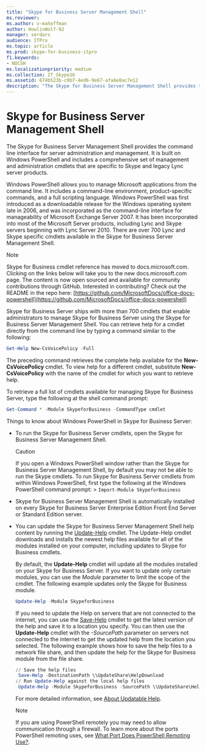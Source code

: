 ```yaml
---
title: "Skype for Business Server Management Shell"
ms.reviewer: 
ms.author: v-mahoffman
author: HowlinWolf-92
manager: serdars
audience: ITPro
ms.topic: article
ms.prod: skype-for-business-itpro
f1.keywords:
- NOCSH
ms.localizationpriority: medium
ms.collection: IT_Skype16
ms.assetid: 674b523b-c0b7-4ed6-9e67-afa6e8ac7e12
description: "The Skype for Business Server Management Shell provides the command line interface for server administration and management. It is built on Windows PowerShell and includes a comprehensive set of management and administration cmdlets that are specific to Skype and legacy Lync server products."
---
```


# Skype for Business Server Management Shell
 
The Skype for Business Server Management Shell provides the command line interface for server administration and management. It is built on Windows PowerShell and includes a comprehensive set of management and administration cmdlets that are specific to Skype and legacy Lync server products.
  
Windows PowerShell allows you to manage Microsoft applications from the command line. It includes a command-line environment, product-specific commands, and a full scripting language. Windows PowerShell was first introduced as a downloadable release for the Windows operating system late in 2006, and was incorporated as the command-line interface for manageability of Microsoft Exchange Server 2007. It has been incorporated into most of the Microsoft Server products, including Lync and Skype servers beginning with Lync Server 2010. There are over 700 Lync and Skype specific cmdlets available in the Skype for Business Server Management Shell.
  
> [!NOTE]
> Skype for Business cmdlet reference has moved to docs.microsoft.com. Clicking on the links below will take you to the new docs.microsoft.com page. The content is now open sourced and available for community contributions through GitHub. Interested in contributing? Check out the README in the repo here: [https://github.com/MicrosoftDocs/office-docs-powershell](https://github.com/MicrosoftDocs/office-docs-powershell)
  
Skype for Business Server ships with more than 700 cmdlets that enable administrators to manage Skype for Business Server using the Skype for Business Server Management Shell. You can retrieve help for a cmdlet directly from the command line by typing a command similar to the following:
  
```PowerShell
Get-Help New-CsVoicePolicy -Full
```

The preceding command retrieves the complete help available for the **New-CsVoicePolicy** cmdlet. To view help for a different cmdlet, substitute **New-CsVoicePolicy** with the name of the cmdlet for which you want to retrieve help.
  
To retrieve a full list of cmdlets available for managing Skype for Business Server, type the following at the shell command prompt: 
  
```PowerShell
Get-Command * -Module SkypeforBusiness -CommandType cmdlet
```



Things to know about Windows PowerShell in Skype for Business Server:
  
- To run the Skype for Business Server cmdlets, open the Skype for Business Server Management Shell.
    
    > [!CAUTION]
    > If you open a Windows PowerShell window rather than the Skype for Business Server Management Shell, by default you may not be able to run the Skype cmdlets. To run Skype for Business Server cmdlets from within Windows PowerShell, first type the following at the Windows PowerShell command prompt: >  `Import-Module SkypeforBusiness`
  
- Skype for Business Server Management Shell is automatically installed on every Skype for Business Server Enterprise Edition Front End Server or Standard Edition server.
    
- You can update the Skype for Business Server Management Shell help content by running the [Update-Help](/powershell/module/microsoft.powershell.core/update-help) cmdlet. The Update-Help cmdlet downloads and installs the newest help files available for all of the modules installed on your computer, including updates to Skype for Business cmdlets.
    
    By default, the **Update-Help** cmdlet will update all the modules installed on your Skype for Business Server. If you want to update only certain modules, you can use the _Module_ parameter to limit the scope of the cmdlet. The following example updates only the Skype for Business module.
    
  ```PowerShell
  Update-Help -Module SkypeforBusiness
  ```

    If you need to update the Help on servers that are not connected to the internet, you can use the [Save-Help](/powershell/module/microsoft.powershell.core/save-help) cmdlet to get the latest version of the help and save it to a location you specify. You can then use the **Update-Help** cmdlet with the _-SourcePath_ parameter on servers not connected to the internet to get the updated help from the location you selected. The following example shows how to save the help files to a network file share, and then update the help for the Skype for Business module from the file share.
    
  ```PowerShell
  // Save the help files
   Save-Help -DestinationPath \\UpdateShare\HelpDownload
  // Run Update-Help against the local help files
   Update-Help -Module SkypeforBusiness -SourcePath \\UpdateShare\HelpDownload
  ```

    For more detailed information, see [About Updatable Help](/powershell/module/microsoft.powershell.core/about/about_updatable_help).
    
    > [!NOTE]
    > If you are using PowerShell remotely you may need to allow communication through a firewall. To learn more about the ports PowerShell remoting uses, see [What Port Does PowerShell Remoting Use?](/archive/blogs/christwe/what-port-does-powershell-remoting-use).
